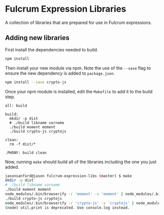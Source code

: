 # Fulcrum Expression Libraries

A collection of libraries that are prepared for use in Fulcrum expressions.

## Adding new libraries

First install the dependencies needed to build.

```bash
npm install
```

Then install your new module via npm. Note the use of the `--save` flag to ensure the new dependency is added to `package.json`.

```bash
npm install --save crypto-js
```

Once your npm module is installed, edit the `Makefile` to add it to the build step.

```make
all: build

build:
  mkdir -p dist
  # ./build libname varname
  ./build moment moment
  ./build crypto-js cryptojs

clean:
  rm -f dist/*

.PHONY: build clean
```

Now, running `make` should build all of the libraries including the one you just added.

```bash
jasonsanford@jason fulcrum-expression-libs (master) $ make
mkdir -p dist
# ./build libname varname
./build moment moment
node_modules/.bin/browserify -r 'moment' -s 'moment' | node_modules/.bin/uglifyjs > dist/moment.js --mangle && echo '\nvar moment = module.exports;' >> dist/moment.js
./build crypto-js cryptojs
node_modules/.bin/browserify -r 'crypto-js' -s 'cryptojs' | node_modules/.bin/uglifyjs > dist/crypto-js.js --mangle && echo '\nvar cryptojs = module.exports;' >> dist/crypto-js.js
(node) util.print is deprecated. Use console.log instead.
```
